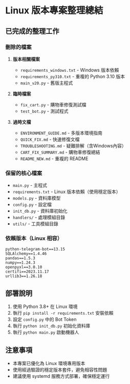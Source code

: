 # Linux 版本專案整理總結

## 已完成的整理工作

### 刪除的檔案
1. **版本相關檔案**
   - `requirements_windows.txt` - Windows 版本依賴
   - `requirements_py310.txt` - 重複的 Python 3.10 版本
   - `main_v20.py` - 舊版主程式

2. **臨時檔案**
   - `fix_cart.py` - 購物車修復測試檔
   - `test_bot.py` - 測試程式

3. **過時文檔**
   - `ENVIRONMENT_GUIDE.md` - 多版本環境指南
   - `QUICK_FIX.md` - 快速修復文檔
   - `TROUBLESHOOTING.md` - 疑難排解（含Windows內容）
   - `CART_FIX_SUMMARY.md` - 購物車修復總結
   - `README_NEW.md` - 重複的 README

### 保留的核心檔案
- `main.py` - 主程式
- `requirements.txt` - Linux 版本依賴（使用穩定版本）
- `models.py` - 資料庫模型
- `config.py` - 設定檔
- `init_db.py` - 資料庫初始化
- `handlers/` - 處理模組目錄
- `utils/` - 工具模組目錄

### 依賴版本（Linux 相容）
```
python-telegram-bot==13.15
SQLAlchemy==1.4.46
pandas==1.5.3
numpy==1.24.3
openpyxl==3.0.10
certifi==2023.11.17
urllib3==1.26.18
```

## 部署說明
1. 使用 Python 3.8+ 在 Linux 環境
2. 執行 `pip install -r requirements.txt` 安裝依賴
3. 設定 `config.py` 中的 Bot Token
4. 執行 `python init_db.py` 初始化資料庫
5. 執行 `python main.py` 啟動機器人

## 注意事項
- 本專案已優化為 Linux 環境專用版本
- 使用經過驗證的穩定版本套件，避免相容性問題
- 建議使用 systemd 服務方式部署，確保穩定運行 